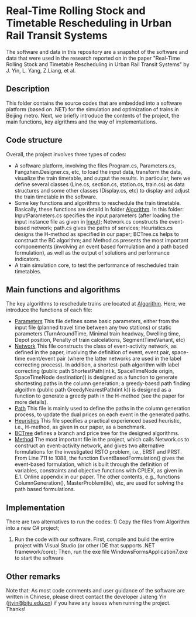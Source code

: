 # Real-Time Rolling Stock and Timetable Rescheduling in Urban Rail Transit Systems

The software and data in this repository are a snapshot of the software and data
that were used in the research reported on in the paper "Real-Time Rolling Stock and Timetable Rescheduling in Urban Rail Transit Systems" by J. Yin, L. Yang, Z.Liang, et al.
## Description

This folder contains the source codes that are embedded into a software platform (based on .NET) for the simulation and optimization of trains in Beijing metro. Next, we briefly introduce the contents of the project, the main functions, key algrithms and the way of implementations. 

## Code structure 
Overall, the project involves three types of codes: 

* A software platform, involving the files Program.cs, Parameters.cs, Fangzhen.Designer.cs, etc, to load the input data, transform the data, visualize the train timetable, and output the results. In particular, here we define several classes (Line.cs, section.cs, station.cs, train.cs) as data structures and some other classes (Display.cs, etc) to display and adjust the train timetable in the software.
* Some key functions and algorithms to reschedule the train timetable. Basically, these functions are detaild in folder [Algorithm](src/WindowsFormsApplication7/Algorithm). In this folder: InputParameters.cs specifies the input parameters (after loading the input instance file as given in [Input](Input_data)); Network.cs constructs the event-based network; path.cs gives the paths of services; Heuristics.cs designs the H-method as specified in our paper; BCTree.cs helps to construct the BC algorithm; and Method.cs presents the most important componements (involving an event based formulation and a path based formulation), as well as the output of solutions and performance indicators.
* A train simulation core, to test the performance of rescheduled train timetables. 

## Main functions and algorithms
The key algorithms to reschedule trains are located at [Algorithm](src/WindowsFormsApplication7/Algorithm). Here, we introduce the functions of each file:

* [Parameters](src/WindowsFormsApplication7/Algorithm/InputParameters.cs) This file defines some basic parameters, either from the input file (planned travel time between any two stations) or static parameters (TurnAroundTime, Minimal train headway, Dwelling time, Depot position, Penalty of train calcelations, SegmentTimeVariant, etc)
* [Network](src/WindowsFormsApplication7/Algorithm/Network.cs) This file constructs the class of event-activity network, as defined in the paper, involving the definition of event, event pair, space-time event/event pair (where the latter networks are used in the label correcting process). In addition, a shortest-path algorithm with label correcting (public path ShortestPath(int k, SpaceTimeNode origin, SpaceTimeNode destination)) is designed as a function to generate shortesting paths in the column generation; a greedy-baesd path finding algoithm (public path GreedyNearestPath(int k)) is designed as a function to generate a greedy path in the H-method (see the paper for more details).
* [Path](src/WindowsFormsApplication7/Algorithm/path.cs) This file is mainly used to define the paths in the column generation process, to update the dual prices on each event in the generated paths.
* [Heuristics](src/WindowsFormsApplication7/Algorithm/Heuristics.cs) This file specifies a practical experienced based heuristic, i.e., H-method, as given in our paper, as a benchmark.
* [BCTree](src/WindowsFormsApplication7/Algorithm/BCTree.cs) defines a branch and price tree for the designed algorithms.
* [Method](src/WindowsFormsApplication7/Algorithm/Method) The most important file in the project, which calls Network.cs to construct an event-activity network, and gives two alternative formulations for the investigated RSTO problem, i.e., ERST and PRST. From Line 711 to 1088, the function EventBasedFormulation() gives the event-based formulation, which is built through the definition of variables, constraints and objective functions with CPLEX, as given in E.1. Online appendix in our paper. The other contents, e.g., functions ColumnGeneration(), MasterProblem(ite), etc, are used for solving the path based formulations.

## Implementation
There are two alternatives to run the codes: 1) Copy the files from Algorithm into a new C# project;

1) Run the code with our software. First, compile and build the entire project with Visual Studio (or other IDE that supports .NET framework/core); Then, run the exe file WindowsFormsApplication7.exe to start the software



## Other remarks


Note that: As most code comments and user guidance of the software are written in Chinese, please direct contact the developer Jiateng Yin (jtyin@bjtu.edu.cn) if you have any issues when running the project. Thanks!
